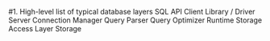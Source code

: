 #1. High-level list of typical database layers
    SQL API
    Client Library / Driver
    Server Connection Manager
    Query Parser
    Query Optimizer
    Runtime
    Storage Access Layer
    Storage


